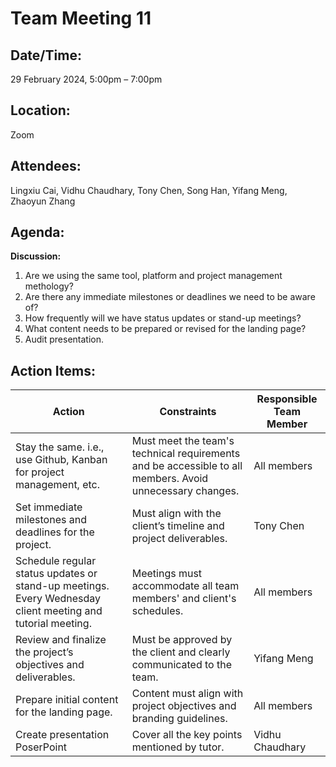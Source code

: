 # **Team Meeting 11**

## **Date/Time:** 

29 February 2024, 5:00pm – 7:00pm

## **Location:** 

Zoom

## **Attendees:** 

Lingxiu Cai, Vidhu Chaudhary, Tony Chen, Song Han, Yifang Meng, Zhaoyun Zhang

## **Agenda:** 



**Discussion:**

1. Are we using the same tool, platform and project management methology? 
2. Are there any immediate milestones or deadlines we need to be aware of?
3. How frequently will we have status updates or stand-up meetings?
4. What content needs to be prepared or revised for the landing page?
5. Audit presentation. 

## **Action Items:**

| **Action** | **Constraints** | **Responsible Team Member** |
| --- | --- | --- |
| Stay the same. i.e., use Github, Kanban for project management, etc. | Must meet the team's technical requirements and be accessible to all members. Avoid unnecessary changes. | All members |
| Set immediate milestones and deadlines for the project. | Must align with the client’s timeline and project deliverables. | Tony Chen|
| Schedule regular status updates or stand-up meetings. Every Wednesday client meeting and tutorial meeting. | Meetings must accommodate all team members' and client's schedules. | All members |
| Review and finalize the project’s objectives and deliverables. | Must be approved by the client and clearly communicated to the team. | Yifang Meng |
| Prepare initial content for the landing page. | Content must align with project objectives and branding guidelines. | All members |
| Create presentation PoserPoint | Cover all the key points mentioned by tutor. | Vidhu Chaudhary |
